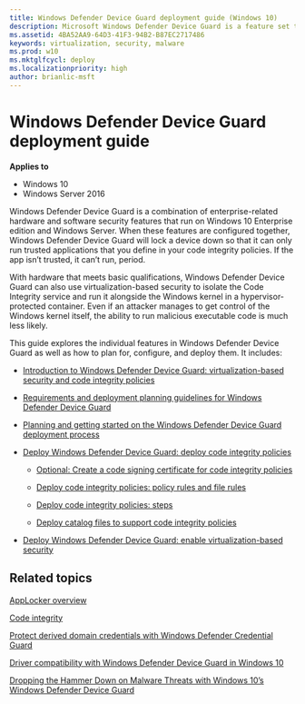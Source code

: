 ```yaml
---
title: Windows Defender Device Guard deployment guide (Windows 10)
description: Microsoft Windows Defender Device Guard is a feature set that consists of both hardware and software system integrity hardening features that revolutionize the Windows operating system’s security.
ms.assetid: 4BA52AA9-64D3-41F3-94B2-B87EC2717486
keywords: virtualization, security, malware
ms.prod: w10
ms.mktglfcycl: deploy
ms.localizationpriority: high
author: brianlic-msft
---
```


# Windows Defender Device Guard deployment guide

**Applies to**
-   Windows 10
-   Windows Server 2016

Windows Defender Device Guard is a combination of enterprise-related hardware and software security features that run on Windows 10 Enterprise edition and Windows Server. When these features are configured together, Windows Defender Device Guard will lock a device down so that it can only run trusted applications that you define in your code integrity policies. If the app isn’t trusted, it can’t run, period. 

With hardware that meets basic qualifications, Windows Defender Device Guard can also use virtualization-based security to isolate the Code Integrity service and run it alongside the Windows kernel in a hypervisor-protected container. Even if an attacker manages to get control of the Windows kernel itself, the ability to run malicious executable code is much less likely. 

This guide explores the individual features in Windows Defender Device Guard as well as how to plan for, configure, and deploy them. It includes:

- [Introduction to Windows Defender Device Guard: virtualization-based security and code integrity policies](introduction-to-device-guard-virtualization-based-security-and-code-integrity-policies.md)

- [Requirements and deployment planning guidelines for Windows Defender Device Guard](requirements-and-deployment-planning-guidelines-for-device-guard.md)

- [Planning and getting started on the Windows Defender Device Guard deployment process](planning-and-getting-started-on-the-device-guard-deployment-process.md)

- [Deploy Windows Defender Device Guard: deploy code integrity policies](deploy-device-guard-deploy-code-integrity-policies.md)

    - [Optional: Create a code signing certificate for code integrity policies](optional-create-a-code-signing-certificate-for-code-integrity-policies.md)

    - [Deploy code integrity policies: policy rules and file rules](deploy-code-integrity-policies-policy-rules-and-file-rules.md)

    - [Deploy code integrity policies: steps](deploy-code-integrity-policies-steps.md)

    - [Deploy catalog files to support code integrity policies](deploy-catalog-files-to-support-code-integrity-policies.md)

- [Deploy Windows Defender Device Guard: enable virtualization-based security](deploy-device-guard-enable-virtualization-based-security.md)

## Related topics

[AppLocker overview](/windows/device-security/applocker/applocker-overview)

<!-- The following topic is EIGHT YEARS OLD, but I don't really see anything better out there on Code Integrity that existed before Windows 10. -->

[Code integrity](https://technet.microsoft.com/library/dd348642.aspx)

[Protect derived domain credentials with Windows Defender Credential Guard](/windows/access-protection/credential-guard/credential-guard)

[Driver compatibility with Windows Defender Device Guard in Windows 10](https://blogs.msdn.microsoft.com/windows_hardware_certification/2015/05/22/driver-compatibility-with-device-guard-in-windows-10)

[Dropping the Hammer Down on Malware Threats with Windows 10’s Windows Defender Device Guard](https://channel9.msdn.com/Events/Ignite/2015/BRK2336)


